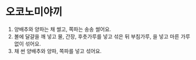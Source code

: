 # 오코노미야끼
1. 양배추와 양파는 채 썰고, 쪽파는 송송 썰어요.
2. 볼에 달걀을 깨 넣고 물, 간장, 후춧가루를 넣고 섞은 뒤 부침가루, 을 넣고 마른 가루 없이 섞어요.
3. 채 썬 양배추와 양파, 쪽파를 넣고 섞어요.
